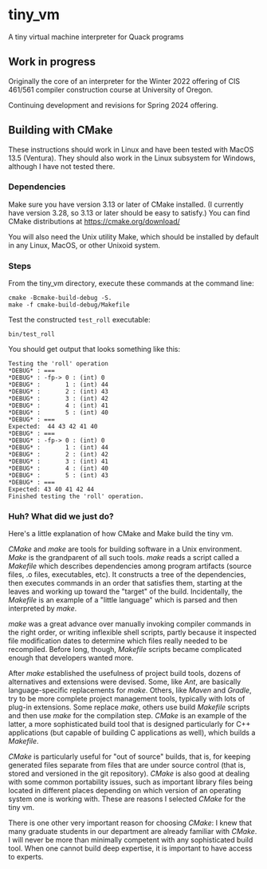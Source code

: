 # tiny_vm
A tiny virtual machine interpreter for Quack programs

## Work in progress

Originally the core of an interpreter for the Winter 2022
offering of CIS 461/561 compiler construction course at University of Oregon. 

Continuing development and revisions for Spring 2024 offering. 

## Building with CMake

These instructions should work in Linux and have been tested with
MacOS 13.5 (Ventura).  They should also work in the Linux subsystem
for Windows, although I have not tested there. 

### Dependencies

Make sure you have version 3.13 or later of CMake installed.  (I
currently have version 3.28, so 3.13 or later should be easy to
satisfy.)    You can find CMake distributions at
https://cmake.org/download/

You will also need the Unix utility Make, which should be installed
by default in any Linux, MacOS, or other Unixoid system. 

### Steps

From the tiny_vm directory, execute these commands at the command line: 

```cli
cmake -Bcmake-build-debug -S.
make -f cmake-build-debug/Makefile
```

Test the constructed  `test_roll` executable: 

```cli
bin/test_roll
```

You should get output that looks something like this: 

```
Testing the 'roll' operation
*DEBUG* : ===
*DEBUG* : -fp-> 0 : (int) 0
*DEBUG* :       1 : (int) 44
*DEBUG* :       2 : (int) 43
*DEBUG* :       3 : (int) 42
*DEBUG* :       4 : (int) 41
*DEBUG* :       5 : (int) 40
*DEBUG* : ===
Expected:  44 43 42 41 40
*DEBUG* : ===
*DEBUG* : -fp-> 0 : (int) 0
*DEBUG* :       1 : (int) 44
*DEBUG* :       2 : (int) 42
*DEBUG* :       3 : (int) 41
*DEBUG* :       4 : (int) 40
*DEBUG* :       5 : (int) 43
*DEBUG* : ===
Expected: 43 40 41 42 44
Finished testing the 'roll' operation.
```

###  Huh? What did we just do? 

Here's a little explanation of how CMake and Make build the tiny vm. 

_CMake_ and _make_ are tools for building software in a Unix environment.
_Make_ is the grandparent of all such tools.  _make_ reads a script
called a _Makefile_ which describes dependencies among program
artifacts  (source files, .o files, executables, etc).  It constructs
a tree of the dependencies, then executes commands in an order that
satisfies them, starting at the leaves and working up toward the
"target" of the build.    Incidentally, the _Makefile_ is an example
of a "little language" which is parsed and then interpreted by
_make_. 

_make_ was a great advance over manually invoking compiler commands
in the right order, or writing inflexible shell scripts, partly
because it inspected file modification dates to determine which
files really needed to be recompiled.  Before long,
though, _Makefile_ scripts became complicated enough that developers
wanted more. 

After _make_ established the usefulness of project build tools, dozens
of alternatives and extensions were devised.  Some, like _Ant_, are
basically language-specific replacements for _make_.   Others, like
_Maven_ and _Gradle_, try to be more complete project management
tools, typically with lots of plug-in extensions.   Some replace
_make_, others use build _Makefile_ scripts and then use _make_ for
the compilation step.  _CMake_ is an example of the latter, a more
sophisticated build tool that is designed particularly for C++
applications (but capable of building C applications as well),
which builds a _Makefile_.

_CMake_ is particularly useful for "out of source" builds, that is,
for keeping generated files separate from files that are under source
control (that is, stored and versioned in the git repository).
_CMake_ is also good at dealing with some common portability issues,
such as important library files being located in different places
depending on which version of an operating system one is working
with.  These are reasons I selected _CMake_ for the tiny vm. 

There is one other very important reason for choosing _CMake_:
I knew that many graduate
students in our department are already familiar with _CMake_.  I will
never be more than minimally competent with any sophisticated build
tool.  When one cannot build deep expertise, it is important to have
access to experts.


